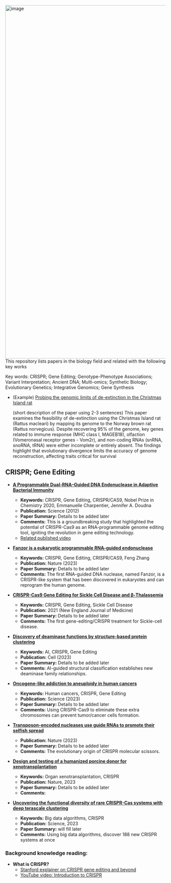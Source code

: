 <img width="1105" alt="image" src="https://github.com/user-attachments/assets/2ff7bd5d-1f22-4e08-8707-a966bf6ea9ec" />This repository lists papers in the biology field and related with the following key works 

Key words: CRISPR; Gene Editing; Genotype-Phenotype Associations; Variant Interpretation; Ancient DNA; Multi-omics; Synthetic Biology; Evolutionary Genetics; Integrative Genomics; Gene Synthesis

- (Example) [Probing the genomic limits of de-extinction in the Christmas Island rat](https://pubmed.ncbi.nlm.nih.gov/35271794/)
  
  (short description of the paper using 2-3 sentences) This paper examines the feasibility of de-extinction using the Christmas Island    rat (Rattus macleari) by mapping its genome to the Norway brown rat (Rattus norvegicus). Despite recovering 95% of the genome, key 
   genes related to immune response (MHC class I, MAGEB18), olfaction (Vomeronasal receptor genes - Vom2r), and non-coding RNAs (snRNA, 
   snoRNA, tRNA) were either incomplete or entirely absent. The findings highlight that evolutionary divergence limits the accuracy of 
   genome reconstruction, affecting traits critical for survival


## CRISPR; Gene Editing

- **[A Programmable Dual-RNA–Guided DNA Endonuclease in Adaptive Bacterial Immunity](https://www.science.org/doi/full/10.1126/science.1225829)**
  - **Keywords:** CRISPR, Gene Editing, CRISPR/CAS9, Nobel Prize in Chemistry 2020, Emmanuelle Charpentier, Jennifer A. Doudna
  - **Publication:** Science (2012)  
  - **Paper Summary:** Details to be added later
  - **Comments:** This is a groundbreaking study that highlighted the potential of CRISPR-Cas9 as an RNA-programmable genome editing tool, igniting the revolution in gene editing technology. 
  - [Related published video](https://www.youtube.com/watch?v=HANo__Z8K6s)
  
- **[Fanzor is a eukaryotic programmable RNA-guided endonuclease](http://nature.com/articles/s41586-023-06356-2)**
  - **Keywords:** CRISPR, Gene Editing, CRISPR/CAS9, Feng Zhang
  - **Publication:** Nature (2023)
  - **Paper Summary:** Details to be added later
  - **Comments:** The first RNA-guided DNA nuclease, named Fanzor, is a CRISPR-like system that has been discovered in eukaryotes and can reprogram the human genome.

- **[CRISPR-Cas9 Gene Editing for Sickle Cell Disease and β-Thalassemia](https://www.nejm.org/doi/full/10.1056/NEJMoa2031054)**
  - **Keywords:** CRISPR, Gene Editing, Sickle Cell Disease
  - **Publication:** 2021 (New England Journal of Medicine)
  - **Paper Summary:** Details to be added later
  - **Comments:** The first gene-editing/CRISPR treatment for Sickle-cell disease.

- **[Discovery of deaminase functions by structure-based protein clustering](https://www.cell.com/cell/fulltext/S0092-8674(23)00593-7?uuid=uuid%3Ae9f1935b-293d-41d9-91c8-94ac93c76ee3)**
  - **Keywords:** AI, CRISPR, Gene Editing
  - **Publication:** Cell (2023)
  - **Paper Summary:** Details to be added later
  - **Comments:** AI-guided structural classification establishes new deaminase family relationships.

- **[Oncogene-like addiction to aneuploidy in human cancers](https://www.science.org/doi/full/10.1126/science.adg4521)**
  - **Keywords:** Human cancers, CRISPR, Gene Editing
  - **Publication:** Science (2023)
  - **Paper Summary:** Details to be added later
  - **Comments:** Using CRISPR-Cas9 to eliminate these extra chromosomes can prevent tumor/cancer cells formation.

- **[Transposon-encoded nucleases use guide RNAs to promote their selfish spread](https://www.nature.com/articles/s41586-023-06597-1)**
  - **Publication:** Nature (2023)
  - **Paper Summary:** Details to be added later
  - **Comments:** The evolutionary origin of CRISPR molecular scissors.

- **[Design and testing of a humanized porcine donor for xenotransplantation](https://www.nature.com/articles/s41586-023-06594-4)**
  - **Keywords:** Organ xenotransplantation, CRISPR
  - **Publication:** Nature, 2023
  - **Paper Summary:** Details to be added later
  - **Comments:** 

- **[Uncovering the functional diversity of rare CRISPR-Cas systems with deep terascale clustering](https://www.science.org/doi/full/10.1126/science.adi1910?casa_token=uLCJXmCKDJQAAAAA%3AKKBBpYRdEIEzhsX5dGWYen3UUbusPlk09-KiLXIaTDXQFtAYho61MKfJyKyqBHDkkVC_lyEw1Jt9laQ)**
  - **Keywords:** Big data algorithms, CRISPR
  - **Publication:** Science, 2023
  - **Paper Summary:** will fill later
  - **Comments:** Using big data algorithms, discover 188 new CRISPR systems at once

### Background knowledge reading:
- **What is CRISPR?**
  - [Stanford explainer on CRISPR gene editing and beyond](https://news.stanford.edu/stories/2024/06/stanford-explainer-crispr-gene-editing-and-beyond)
  - [YouTube video: Introduction to CRISPR](https://www.youtube.com/watch?v=HANo__Z8K6s)

